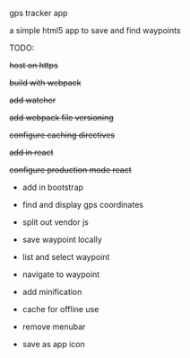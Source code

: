gps tracker app

a simple html5 app to save and find waypoints


TODO:

~~host on https~~

~~build with webpack~~

~~add watcher~~

~~add webpack file versioning~~

~~configure caching directives~~

~~add in react~~

~~configure production mode react~~

- add in bootstrap

- find and display gps coordinates

- split out vendor js

- save waypoint locally

- list and select waypoint

- navigate to waypoint

- add minification

- cache for offline use

- remove menubar

- save as app icon
